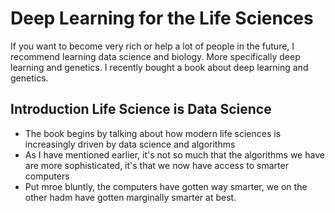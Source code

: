 # Deep Learning for the Life Sciences

If you want to become very rich or help a lot of people in the future, I recommend learning data science and biology. More specifically deep learning and genetics. I recently bought a book about deep learning and genetics.

## Introduction Life Science is Data Science

- The book begins by talking about how modern life sciences is increasingly driven by data science and algorithms
- As I have mentioned earlier, it's not so much that the algorithms we have are more sophisticated, it's that we now have access to smarter computers
- Put mroe bluntly, the computers have gotten way smarter, we on the other hadm have gotten marginally smarter at best.
